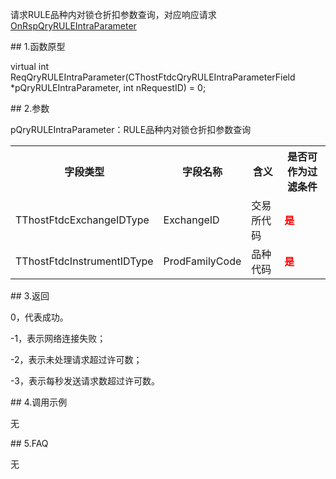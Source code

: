 <p>请求RULE品种内对锁仓折扣参数查询，对应响应请求<a href="../../CTHOSTFTDCTRADERAPI/ONRSPQRYRULEINTRAPARAMETER/">OnRspQryRULEIntraParameter</a></p>
<span class="anchor" id="e9885615-9cd8-4f1c-888e-b57abbfc5aea"></span>
## 1.函数原型
<p>virtual int ReqQryRULEIntraParameter(CThostFtdcQryRULEIntraParameterField *pQryRULEIntraParameter, int nRequestID) = 0;</p>
<span class="anchor" id="899cdcd7-9e52-49fa-9e99-88ce1cc167b4"></span>
## 2.参数
<p>pQryRULEIntraParameter：RULE品种内对锁仓折扣参数查询</p>
<table><tr><th style="TEXT-ALIGN: center;">字段类型</th><th style="TEXT-ALIGN: center;">字段名称</th><th style="TEXT-ALIGN: center;">含义</th><th style="TEXT-ALIGN: center;">是否可作为过滤条件</th></tr><tr><td style="TEXT-ALIGN: left;">TThostFtdcExchangeIDType</td>
<td style="TEXT-ALIGN: left;">ExchangeID</td>
<td style="TEXT-ALIGN: left;">交易所代码</td>
<td style="TEXT-ALIGN: left;"><strong><font color="#FF0000">是</font></strong></td>
</tr>
<tr><td style="TEXT-ALIGN: left;">TThostFtdcInstrumentIDType</td>
<td style="TEXT-ALIGN: left;">ProdFamilyCode</td>
<td style="TEXT-ALIGN: left;">品种代码</td>
<td style="TEXT-ALIGN: left;"><strong><font color="#FF0000">是</font></strong></td>
</tr>
</table>
<span class="anchor" id="4c4fd1e7-7cdc-41b6-b204-18eabb320f5d"></span>
## 3.返回
<p>0，代表成功。</p>
<p>-1，表示网络连接失败；</p>
<p>-2，表示未处理请求超过许可数；</p>
<p>-3，表示每秒发送请求数超过许可数。</p>
<span class="anchor" id="921d695b-2e00-4d99-9c44-76d79f03a928"></span>
## 4.调用示例
<p>无</p>
<span class="anchor" id="63ebfdd4-4a0a-42f4-b0bb-28dacb15fecd"></span>
## 5.FAQ
<p>无</p>
